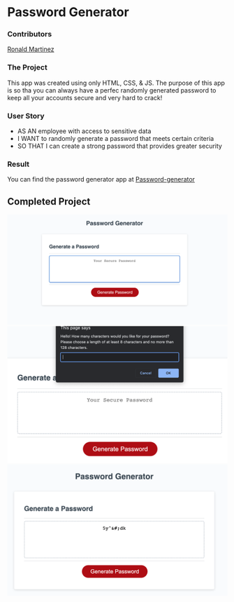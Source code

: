 # Password Generator 

### **Contributors**
[Ronald Martinez](https://github.com/RonaldMartinez00)

### **The Project**
This app was created using only HTML, CSS, & JS. The purpose of this app is so tha you can always have a perfec randomly generated password to keep all your accounts secure and very hard to crack!
### **User Story**
* AS AN employee with access to sensitive data
* I WANT to randomly generate a password that meets certain criteria
* SO THAT I can create a strong password that provides greater security

### **Result**


You can find the password generator app at [Password-generator](https://github.com/RonaldMartinez00/Pass-Gen)

## **Completed Project**
![](/assets/ss1.png)
![](/assets/ss2.png)
![](/assets/ss3.png)



